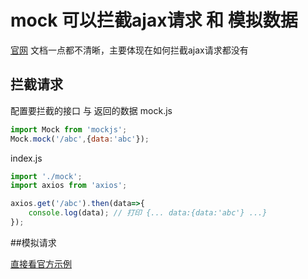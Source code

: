 # mock 可以拦截ajax请求 和 模拟数据

[官网](http://mockjs.com/)  文档一点都不清晰，主要体现在如何拦截ajax请求都没有

## 拦截请求

配置要拦截的接口 与 返回的数据
mock.js
```javascript
import Mock from 'mockjs';
Mock.mock('/abc',{data:'abc'});
```

index.js
```javascript
import './mock';
import axios from 'axios';

axios.get('/abc').then(data=>{
    console.log(data); // 打印 {... data:{data:'abc'} ...}
});
``` 



##模拟请求

[直接看官方示例](http://mockjs.com/examples.html)



